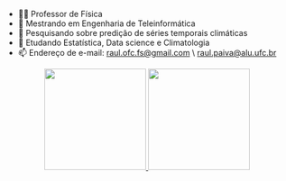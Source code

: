- 👨‍🔬 Professor de Física
- 🔭 Mestrando em Engenharia de Teleinformática 
- 📖 Pesquisando sobre predição de séries temporais climáticas
- 🌱 Etudando Estatística, Data science e Climatologia
- 📫 Endereço de e-mail: raul.ofc.fs@gmail.com \ raul.paiva@alu.ufc.br

<div align="center">
  <a href="https://github.com/Raul-rx7">
  <img height="180em" src="https://github-readme-stats.vercel.app/api?username=Raul-rx7&show_icons=true&theme=onedark&include_all_commits=true&count_private=true"/>
  <img height="180em" src="https://github-readme-stats.vercel.app/api/top-langs/?username=Raul-rx7&layout=compact&langs_count=7&theme=dracula"/>
</div>


